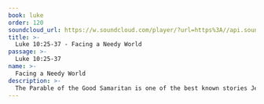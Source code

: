 ```yaml
---
book: luke
order: 120
soundcloud_url: https://w.soundcloud.com/player/?url=https%3A//api.soundcloud.com/tracks/
title: >-
  Luke 10:25-37 - Facing a Needy World
passage: >-
  Luke 10:25-37
name: >-
  Facing a Needy World
description: >-
  The Parable of the Good Samaritan is one of the best known stories Jesus ever told. Two "pious" Jews passed by an injured man on the road from Jerusalem to Jericho. A hated Samaritan stopped and helped. Jesus said, "Go and do likewise!" What are we doing about human suffering all around us?
---
```



